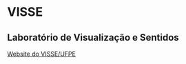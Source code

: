 # VISSE

## Laboratório de Visualização e Sentidos

[Website do VISSE/UFPE](https://visse.vercel.app/)
